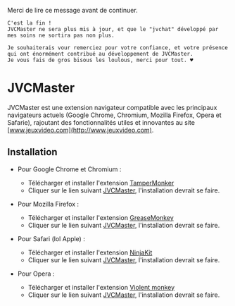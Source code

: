 Merci de lire ce message avant de continuer.
    
    C'est la fin !
    JVCMaster ne sera plus mis à jour, et que le "jvchat" développé par mes soins ne sortira pas non plus.
    
    Je souhaiterais vour remerciez pour votre confiance, et votre présence qui ont énormément contribué au développement de JVCMaster.
    Je vous fais de gros bisous les loulous, merci pour tout. ♥
    
JVCMaster
=========

JVCMaster est une extension navigateur compatible avec les principaux navigateurs actuels (Google Chrome, Chromium, Mozilla Firefox, Opera et Safarie), rajoutant des fonctionnalités utiles et innovantes au site [www.jeuxvideo.com](http://www.jeuxvideo.com).

Installation
------------

* Pour Google Chrome et Chromium :

    - Télécharger et installer l'extension [TamperMonker](https://chrome.google.com/webstore/detail/dhdgffkkebhmkfjojejmpbldmpobfkfo)
    - Cliquer sur le lien suivant [JVCMaster](https://github.com/Kocal/JVCMaster/raw/master/JVCMaster.user.js), l'installation devrait se faire.
    
* Pour Mozilla Firefox :

    - Télécharger et installer l'extension [GreaseMonkey](https://addons.mozilla.org/fr/firefox/addon/greasemonkey/)
    - Cliquer sur le lien suivant [JVCMaster](https://github.com/Kocal/JVCMaster/raw/master/JVCMaster.user.js), l'installation devrait se faire.
    
* Pour Safari (lol Apple) :

    - Télécharger et installer l'extension [NinjaKit](http://mac.softpedia.com/get/Internet-Utilities/NinjaKit-for-Safari.shtml)
    - Cliquer sur le lien suivant [JVCMaster](https://github.com/Kocal/JVCMaster/raw/master/JVCMaster.user.js), l'installation devrait se faire.
     
* Pour Opera :
    - Télécharger et installer l'extension [Violent monkey](https://addons.opera.com/fr/extensions/details/violent-monkey/?display=en)
    - Cliquer sur le lien suivant [JVCMaster](https://github.com/Kocal/JVCMaster/raw/master/JVCMaster.user.js), l'installation devrait se faire.

